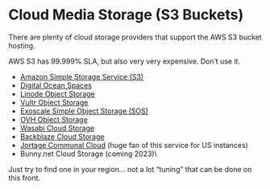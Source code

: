 # Cloud Media Storage (S3 Buckets)

There are plenty of cloud storage providers that support the AWS S3 bucket hosting.&#x20;

AWS S3 has 99.999% SLA, but also very very expensive. Don’t use it.

* [Amazon Simple Storage Service (S3)](https://aws.amazon.com/s3/)
* [Digital Ocean Spaces](https://www.digitalocean.com/products/spaces)
* [Linode Object Storage](https://www.linode.com/products/object-storage/)
* [Vultr Object Storage](https://www.vultr.com/products/object-storage/)
* [Exoscale Simple Object Storage (SOS)](https://www.exoscale.com/object-storage/)
* [OVH Object Storage](https://www.ovhcloud.com/en-au/public-cloud/object-storage/)
* [Wasabi Cloud Storage](https://wasabi.com/s3-compatible-cloud-storage/)&#x20;
* [Backblaze Cloud Storage](https://www.backblaze.com/b2/cloud-storage.html)
* [Jortage Communal Cloud](https://jortage.com/) (huge fan of this service for US instances)
* Bunny.net Cloud Storage (coming 2023)\


Just try to find one in your region… not a lot “tuning” that can be done on this front.

